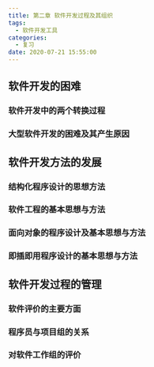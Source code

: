 ```yaml
---
title: 第二章 软件开发过程及其组织
tags:
  - 软件开发工具
categories:
  - 复习
date: 2020-07-21 15:55:00
---
```

## 软件开发的困难
### 软件开发中的两个转换过程
### 大型软件开发的困难及其产生原因

## 软件开发方法的发展
### 结构化程序设计的思想方法
### 软件工程的基本思想与方法
### 面向对象的程序设计及基本思想与方法
### 即插即用程序设计的基本思想与方法

## 软件开发过程的管理
### 软件评价的主要方面
### 程序员与项目组的关系
### 对软件工作组的评价